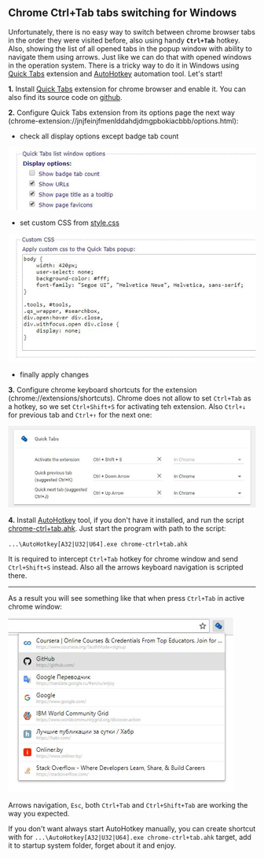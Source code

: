 ## Chrome Ctrl+Tab tabs switching for Windows

Unfortunately, there is no easy way to switch between chrome browser tabs in the order they were visited before, also using handy **`Ctrl+Tab`** hotkey. Also, showing the list of all opened tabs in the popup window with ability to navigate them using arrows. Just like we can do that with opened windows in the operation system.
There is a tricky way to do it in Windows using [Quick Tabs](https://chrome.google.com/webstore/detail/quick-tabs/jnjfeinjfmenlddahdjdmgpbokiacbbb) extension and [AutoHotkey](https://autohotkey.com/) automation tool. Let's start!

**1.** Install [Quick Tabs](https://chrome.google.com/webstore/detail/quick-tabs/jnjfeinjfmenlddahdjdmgpbokiacbbb) extension for chrome browser and enable it. You can also find its source code on [github](https://github.com/babyman/quick-tabs-chrome-extension).

**2.** Configure Quick Tabs extension from its options page the next way (chrome-extension://jnjfeinjfmenlddahdjdmgpbokiacbbb/options.html):

- check all display options except badge tab count
    
![Popup Screenshot](images/quick-tabs-display-options.jpg?raw=true)
                    
- set custom CSS from [style.css](style.css)
    
![Popup Screenshot](images/quick-tabs-custom-css.jpg?raw=true)    
                    
- finally apply changes

**3.** Configure chrome keyboard shortcuts for the extension (chrome://extensions/shortcuts). Chrome does not allow to set `Ctrl+Tab` as a hotkey, so we set `Ctrl+Shift+S` for activating teh extension. Also `Ctrl+↓` for previous tab and `Ctrl+↑` for the next one:

![Popup Screenshot](images/keyboard-shortcuts.jpg?raw=true)
 
 **4.** Install [AutoHotkey](https://autohotkey.com/download/) tool, if you don't have it installed, and run the script [chrome-ctrl+tab.ahk](chrome-ctrl+tab.ahk). Just start the program with path to the script:

`...\AutoHotkey[A32|U32|U64].exe chrome-ctrl+tab.ahk`

It is required to intercept `Ctrl+Tab` hotkey for chrome window and send `Ctrl+Shift+S` instead. Also all the arrows keyboard navigation is scripted there.

-----

As a result you will see something like that when press `Ctrl+Tab` in active chrome window:

![Popup Screenshot](images/example.jpg?raw=true)

Arrows navigation, `Esc`, both `Ctrl+Tab` and `Ctrl+Shift+Tab` are working the way you expected.

If you don't want always start AutoHotkey manually, you can create shortcut with for `...\AutoHotkey[A32|U32|U64].exe chrome-ctrl+tab.ahk` target, add it to startup system folder, forget about it and enjoy.
